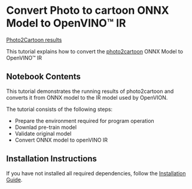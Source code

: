 # Convert Photo to cartoon ONNX Model to OpenVINO™ IR

[Photo2Cartoon results](https://github.com/sususama/Test1/blob/master/AOP/1678799732564.png)

This tutorial explains how to convert the [photo2cartoon](https://github.com/minivision-ai/photo2cartoon) ONNX Model to OpenVINO™ IR


## Notebook Contents

This tutorial demonstrates the running results of photo2cartoon and converts it from ONNX model to the IR model used by OpenVION.

The tutorial consists of the following steps:
- Prepare the environment required for program operation 
- Downlad pre-train model
- Validate original model
- Convert ONNX model to openVINO IR

## Installation Instructions

If you have not installed all required dependencies, follow the [Installation Guide](../../README.md).
